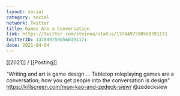 ```yaml
---
layout: social
category: social
network: Twitter
title: Games Are a Conversation
link: https://twitter.com/steinea/status/1378497590560391171
twitterID: 1378497590560391171
date: 2021-04-04
---
```


[[2021]] / [[Posting]]

"Writing and art is game design ... Tabletop roleplaying games are a conversation; how you get people into the conversation is design" <https://killscreen.com/mun-kao-and-zedeck-siew/> @zedecksiew
